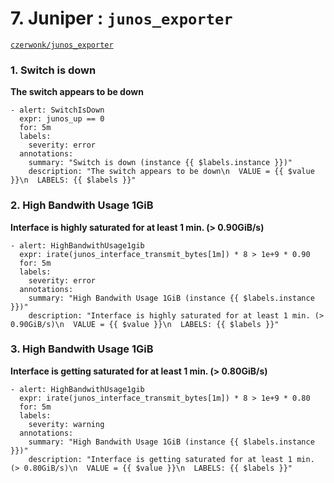 # **7. Juniper : `junos_exporter`**

[`czerwonk/junos_exporter`](https://github.com/czerwonk/junos_exporter)


### **1. Switch is down**

**The switch appears to be down**

```
- alert: SwitchIsDown
  expr: junos_up == 0
  for: 5m
  labels:
    severity: error
  annotations:
    summary: "Switch is down (instance {{ $labels.instance }})"
    description: "The switch appears to be down\n  VALUE = {{ $value }}\n  LABELS: {{ $labels }}"
```

### **2. High Bandwith Usage 1GiB**

**Interface is highly saturated for at least 1 min. (> 0.90GiB/s)**

```
- alert: HighBandwithUsage1gib
  expr: irate(junos_interface_transmit_bytes[1m]) * 8 > 1e+9 * 0.90
  for: 5m
  labels:
    severity: error
  annotations:
    summary: "High Bandwith Usage 1GiB (instance {{ $labels.instance }})"
    description: "Interface is highly saturated for at least 1 min. (> 0.90GiB/s)\n  VALUE = {{ $value }}\n  LABELS: {{ $labels }}"
```

### **3. High Bandwith Usage 1GiB**

**Interface is getting saturated for at least 1 min. (> 0.80GiB/s)**

```
- alert: HighBandwithUsage1gib
  expr: irate(junos_interface_transmit_bytes[1m]) * 8 > 1e+9 * 0.80
  for: 5m
  labels:
    severity: warning
  annotations:
    summary: "High Bandwith Usage 1GiB (instance {{ $labels.instance }})"
    description: "Interface is getting saturated for at least 1 min. (> 0.80GiB/s)\n  VALUE = {{ $value }}\n  LABELS: {{ $labels }}"
```